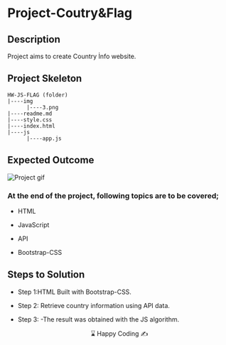
# Project-Coutry&Flag

## Description
Project aims to create Country İnfo website.


## Project Skeleton 

```
HW-JS-FLAG (folder)
|----img
      |----3.png
|----readme.md    
|----style.css
|----index.html  
|----js
      |----app.js
```

## Expected Outcome

![Project gif](Animation.gif)


### At the end of the project, following topics are to be covered;

- HTML 

- JavaScript

- API

- Bootstrap-CSS 

## Steps to Solution

- Step 1:HTML Built with Bootstrap-CSS.

- Step 2: Retrieve country information using API data.

- Step 3: -The result was obtained with the JS algorithm.




<center> ⌛ Happy Coding  ✍ </center>

